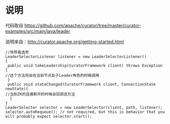 # 说明

代码取自 https://github.com/apache/curator/tree/master/curator-examples/src/main/java/leader

说明来自：http://curator.apache.org/getting-started.html

```text
//领导者选举
LeaderSelectorListener listener = new LeaderSelectorListener()
{
 public void takeLeadership(CuratorFramework client) throws Exception {
//这个方法将会在当前节点处于Leader角色的时候调用
 } 
 public void stateChanged(CuratorFramework client, ConnectionState newState){ 
//当到ZK的连接断开的时候会回调该方法
  }
} 
LeaderSelector selector = new LeaderSelector(client, path, listener);
selector.autoRequeue(); // not required, but this is behavior that you will probably expect selector.start(); 
```